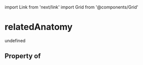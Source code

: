 import Link from 'next/link'
import Grid from '@components/Grid'

# relatedAnatomy

undefined

## Property of



